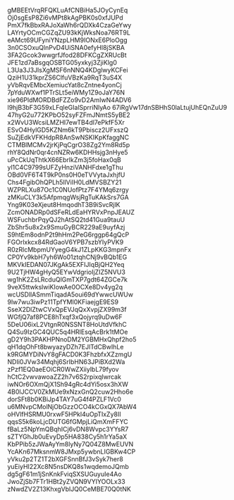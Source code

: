 gMBEEtVrqRFQKLuAfCNBiHa5JOyCynEq
Oj0sgEsP8Zi6vMPt8kAgPBK0s0xfJUPd
PmX7fkBbxRAJoXaWh6rQDXk4CzaGeYwy
LAYrtyOCmCGZqZU93kKjWksNoa76RT9L
eAMct69UFyniYNzpLHM9IONxE6PloOgg
3n0CSOxuQlnPvD4UiSNA0efyHl8jSKBA
3FA2Gcok3wwgrfJfod28DFKCgZXRUcBt
JFE1zd7aBsgqOSBTG05yxkyj3ZjiKlg0
L3Ua3J3JlsXgMSF6nNNQ4KDglwyKCFei
QziH1U31kprZS6ClfuVBzKa9RqT3uS4X
yVbRqvEMbcXemiucYat8cZntne4yonCj
7pYduWXwf1PTrSLt5eiWMy1Z9oJaY76N
xie96PldMORDBdFZZo9vD2AmIwN4ADV6
l9hjB3bF3G59xLFqleGIalSprriNlyAo
67iRgVw17dnSBHhS0laLtujUhEQnZuU9
47hyG2u772KPbO52syFZFmJNmtS5yBE2
x2WvU3WcsiLMZHI7ewTB4dl7ePkfF5Xr
ESvO4HylGD5KZNm6kT9Pbiscz2UFxszQ
SuZjEdkVFKHdpR8AnSwNSKIKpKfaggNC
CTMBlMCMv2jrKjPqCgrO38Zg2Ym8Rd5p
rhY8QdNr0qr4cnNZRw6KDHHsjg3nHye5
uPcCkUqThtkX66EbrlkZm3j5foHax0qB
yl1C4C9799sUFZyHnziVANHFdxe1gThu
OBd0VF6T4T9kP0ns0H0eTVVytaJxhjfU
Chs4FgibOhQPLh5llViIH0LdMVSBZY21
WZPRLXu87Oc1C0NUofPtz7F4YMq6zrgy
zMKuCLY3k5AfpmqgWsjRgTuKAkSrs7GA
Yng9K03eXjeut8HmqodhT3B9iSvcRjlK
ZcmONADRp0dSFeRLdEaHYRVxPnpJEAUZ
WSFuchbrPqyQJ2hAtSQ2td41Gua9tauU
ZbShr5u8x2x9SmuGyBCR229aE9uyfAzj
S9htEm8odnP2t9hHm2PeG6rggp64gQcP
FGOrlxkcx84RdGaoV6YPB7szbYIyPVK9
R0zRlcMbpmUYyegG4kJ1ZLpKKG3mpnFx
CP0Yv9kbH7yh6Wo01ztqhCNj9vBQb1EG
MKVkIEDAN07JKgAk5EXFIJIqBjQH2Yeq
9U2TjHW4gHyQ5EYwVdgrioIjZIZ5NVU3
wg1hK2ZsLRcduQlGmTXP7gdt64ZGCe7k
9veX5ttwkslwiKIowAe0OCXe8Dv4yg2q
wcUSDllASmmTiqadA5oui69dYwwcUWUw
9lw7wu3iwPz11TpfYMI0KFiaejgE9ES9
SseX2DlZtwCVxQpEVJqQxXvpjZX99m3f
WGfjQ7af8PCE8hTxqf3xQojyrq9uDw6F
5DeU06ixL2VtgnR0NSSNT8HoUtdVfkhC
Q4Su9IzGC4QUC5q4HRlEsqAcBrk1tMOe
gD2Y9h3PAKHPNnoDM2YGBMHxQhpf2ho5
qH1dqOhFt8bwyazyDZh7EJlTdCBwIhLe
k9RGMYDiNvY8gFACD0K3FhzbfxXZzmgU
NDIi0JVw34Mqhj6SrIbHN63JPiBXd2Wa
zPzf1EQ0aeEOiCR0WwZXiiylbL79fyov
hCtC2vwvawoaZZ2h7v6S2rpixqIwrcak
iwNOr6OXmQjX1Sh94gRc4dYi5osx3hXW
4B0lJCCV0ZkMUe9xNzxGnQ2cuw2Hho6e
dorSFt8b0KBiJp4TAY7uG4f4PZLF1Vc0
u6MNvpCMolNjObGzzOCO4kCGxQX7AbW4
oHVlfHSRMU0rxwF5HPkl4uOpTIxZy8II
qqsS5k6koLjcDUTG6fGMpjLiQmXmFFYC
fBaLz5NpYmQBqhICj6vDN8Wvpc3YYsR7
sZTYGhJb0uEvyDp5HA838Cy5h1rYa5aX
KbPPib5zJWaAyYm8lyNy7Q04Z8MwEUVN
YcAKn67MksnmW8JMxp5ywbnLIGBKw4CP
yVku2p2TZ1T2bXGFSnnBfJ3vSyk7her8
yuEiyHI22Xc8N5nsDKQ8s1wqdemoJQmb
dg5gF61m1jSnKnkFviqSXSUGuyuIe4Ao
JwoZjSb7FTr1HBt2yZVQN9VYIYOOLx33
zNwdZV2Z13KhxgVblJQ0CeMBE70Q0tNK
